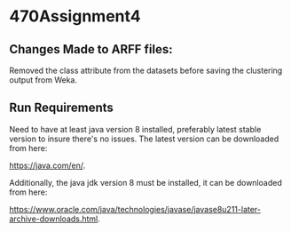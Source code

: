 # 470Assignment4

## Changes Made to ARFF files:
Removed the class attribute from the datasets before saving the clustering output from Weka.

## Run Requirements
Need to have at least java version 8 installed, preferably latest stable version to insure there's no issues. 
The latest version can be downloaded from here:

https://java.com/en/.

Additionally, the java jdk version 8 must be installed, it can be downloaded from here:

https://www.oracle.com/java/technologies/javase/javase8u211-later-archive-downloads.html.